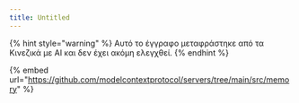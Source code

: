 ```yaml
---
title: Untitled
---
```


{% hint style="warning" %}
Αυτό το έγγραφο μεταφράστηκε από τα Κινεζικά με AI και δεν έχει ακόμη ελεγχθεί.
{% endhint %}

{% embed url="https://github.com/modelcontextprotocol/servers/tree/main/src/memory" %}